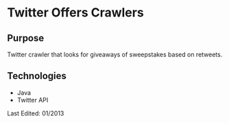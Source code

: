 Twitter Offers Crawlers
=======================

Purpose
-------
Twitter crawler that looks for giveaways of sweepstakes based on retweets.

Technologies
------------
* Java
* Twitter API

Last Edited: 01/2013
